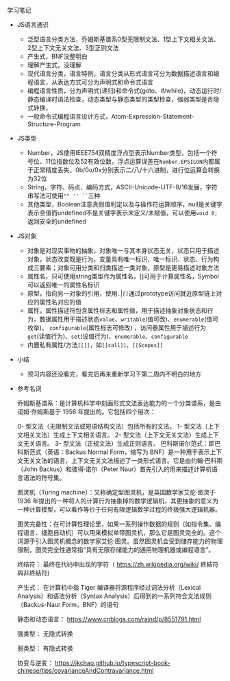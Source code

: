 学习笔记

- JS语言通识
  - 泛型语言分类方法，乔姆斯基谱系0型无限制文法、1型上下文相关文法、2型上下文无关文法、3型正则文法
  - 产生式，BNF没整明白
  - 理解产生式，没理解
  - 现代语言分类，语言特例，语言分类从形式语言可分为数据描述语言和编程语言，从表达方式可分为声明式和命令式语言
  - 编程语言性质，分为声明式(递归)和命令式(goto、if/while)，动态运行时/静态编译时语法检查，动态类型与静态类型的类型检查，强弱类型是否隐式转换，
  - 一般命令式编程语言设计方式，Atom-Expression-Statement-Structure-Program

- JS类型
  - Number，JS使用IEEE754双精度浮点型表示Number类型，包括一个符号位、11位指数位及52有效位数，浮点运算误差在`Number.EPSILON`内都属于正常精度丢失，0b/0o/0x分别表示二/八/十六进制，进行位运算会转换为32位
  - String，字符、码点、编码方式，ASCII-Unicode-UTF-8/16发展，字符串写法可使用` "" '' `` `三种
  - 其他类型，Boolean注意真假值判定以及与操作符运算顺序，null是关键字表示空值而undefined不是关键字表示未定义/未赋值，可以使用`void 0;`返回安全的undefined

- JS对象
  - 对象是对现实事物的抽象，对象唯一与其本身状态无关，状态只用于描述对象，状态改变既是行为，变量具有唯一标识，唯一标识、状态、行为构成三要素；对象可用分类和归类描述一类对象，原型是更易描述对象方法
  - 属性名，只可使用string类型作为属性名，[]可用于计算属性名，Symbol可以返回唯一的属性名标识
  - 原型，指向另一对象的引用，使用`.`|`[]`通过prototype访问就近原型链上对应的属性名对应的值
  - 属性，属性描述符包含属性标志和属性值，用于描述抽象对象状态和行为，数据属性用于描述状态`value`、`writable`(值可改)、`enumerable`(值可枚举)、 `configurable`(属性标志可修改) ，访问器属性用于描述行为`get`(读值行为)、`set`(设值行为)、`enumerable`、`configurable`
  - 内置私有属性/方法`[[]]`，如`[[call]]`、`[[Scopes]]`

- 小结
  - 预习内容还没看完，看完后再来重新学习下第二周内不明白的地方

- 参考名词

  乔姆斯基谱系：是计算机科学中刻画形式文法表达能力的一个分类谱系，是由诺姆·乔姆斯基于 1956 年提出的。它包括四个层次：

  0- 型文法（无限制文法或短语结构文法）包括所有的文法。
  1- 型文法（上下文相关文法）生成上下文相关语言。
  2- 型文法（上下文无关文法）生成上下文无关语言。
  3- 型文法（正规文法）生成正则语言。
  巴科斯诺尔范式：即巴科斯范式（英语：Backus Normal Form，缩写为 BNF）是一种用于表示上下文无关文法的语言，上下文无关文法描述了一类形式语言。它是由约翰·巴科斯（John Backus）和彼得·诺尔（Peter Naur）首先引入的用来描述计算机语言语法的符号集。

  图灵机（Turing machine）：又称确定型图灵机，是英国数学家艾伦·图灵于 1936 年提出的一种将人的计算行为抽象掉的数学逻辑机，其更抽象的意义为一种计算模型，可以看作等价于任何有限逻辑数学过程的终极强大逻辑机器。

  图灵完备性：在可计算性理论里，如果一系列操作数据的规则（如指令集、编程语言、细胞自动机）可以用来模拟单带图灵机，那么它是图灵完全的。这个词源于引入图灵机概念的数学家艾伦·图灵。虽然图灵机会受到储存能力的物理限制，图灵完全性通常指“具有无限存储能力的通用物理机器或编程语言”。

  终结符： 最终在代码中出现的字符（ <https://zh.wikipedia.org/wiki/> 終結符與非終結符)

  产生式： 在计算机中指 Tiger 编译器将源程序经过词法分析（Lexical Analysis）和语法分析（Syntax Analysis）后得到的一系列符合文法规则（Backus-Naur Form，BNF）的语句

  静态和动态语言： <https://www.cnblogs.com/raind/p/8551791.html>

  强类型： 无隐式转换

  弱类型： 有隐式转换

  协变与逆变： <https://jkchao.github.io/typescript-book-chinese/tips/covarianceAndContravariance.html>
